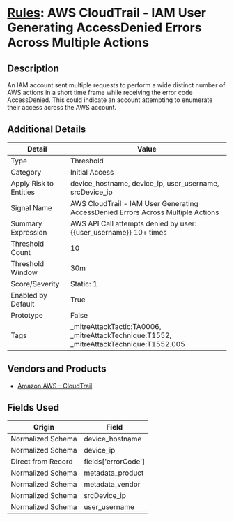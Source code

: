 # [Rules](README.md): AWS CloudTrail - IAM User Generating AccessDenied Errors Across Multiple Actions

## Description
An IAM account sent multiple requests to perform a wide distinct number of AWS actions in a short time frame while receiving the error code AccessDenied. This could indicate an account attempting to enumerate their access across the AWS account.

## Additional Details
|Detail|Value|
|----|----|
|Type|Threshold|
|Category|Initial Access|
|Apply Risk to Entities|device_hostname, device_ip, user_username, srcDevice_ip|
|Signal Name|AWS CloudTrail - IAM User Generating AccessDenied Errors Across Multiple Actions|
|Summary Expression|AWS API Call attempts denied by user: {{user_username}} 10+ times|
|Threshold Count|10|
|Threshold Window|30m|
|Score/Severity|Static: 1|
|Enabled by Default|True|
|Prototype|False|
|Tags|_mitreAttackTactic:TA0006, _mitreAttackTechnique:T1552, _mitreAttackTechnique:T1552.005|
## Vendors and Products
- [Amazon AWS - CloudTrail](../products/033624b0-218e-4dcb-b93f-0f1fb1806c56.md)


## Fields Used

|Origin|Field|
|----|----|
|Normalized Schema|device_hostname|
|Normalized Schema|device_ip|
|Direct from Record|fields['errorCode']|
|Normalized Schema|metadata_product|
|Normalized Schema|metadata_vendor|
|Normalized Schema|srcDevice_ip|
|Normalized Schema|user_username|


